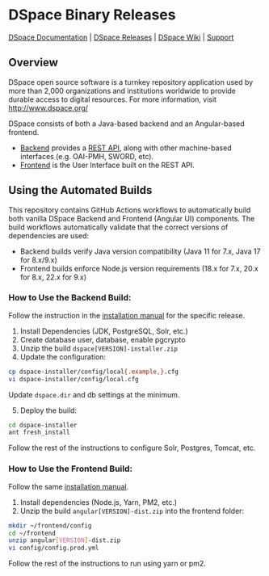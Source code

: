 # DSpace Binary Releases

[DSpace Documentation](https://wiki.lyrasis.org/display/DSDOC/) |
[DSpace Releases](https://github.com/DSpace/DSpace/releases) |
[DSpace Wiki](https://wiki.lyrasis.org/display/DSPACE/Home) |
[Support](https://wiki.lyrasis.org/display/DSPACE/Support)

## Overview

DSpace open source software is a turnkey repository application used by more than
2,000 organizations and institutions worldwide to provide durable access to digital resources.
For more information, visit http://www.dspace.org/

DSpace consists of both a Java-based backend and an Angular-based frontend.

* [Backend](https://github.com/DSpace/DSpace) provides a [REST API](https://github.com/DSpace/RestContract), along with other machine-based interfaces (e.g. OAI-PMH, SWORD, etc).
* [Frontend](https://github.com/DSpace/dspace-angular/) is the User Interface built on the REST API.

## Using the Automated Builds

This repository contains GitHub Actions workflows to automatically build both vanilla DSpace Backend and Frontend (Angular UI) components. The build workflows automatically validate that the correct versions of dependencies are used:

- Backend builds verify Java version compatibility (Java 11 for 7.x, Java 17 for 8.x/9.x)
- Frontend builds enforce Node.js version requirements (18.x for 7.x, 20.x for 8.x, 22.x for 9.x)

### How to Use the Backend Build:

Follow the instruction in the [installation manual](https://wiki.lyrasis.org/display/DSDOC8x/Installing+DSpace) for the specific release.

1. Install Dependencies (JDK, PostgreSQL, Solr, etc.)
2. Create database user, database, enable pgcrypto
3. Unzip the build `dspace[VERSION]-installer.zip`
4. Update the configuration:
```bash
cp dspace-installer/config/local{.example,}.cfg
vi dspace-installer/config/local.cfg
```
Update `dspace.dir` and db settings at the minimum.

5. Deploy the build:
```bash
cd dspace-installer
ant fresh_install
``` 

Follow the rest of the instructions to configure Solr, Postgres, Tomcat, etc.

### How to Use the Frontend Build:

Follow the same [installation manual](https://wiki.lyrasis.org/display/DSDOC8x/Installing+DSpace).

1. Install dependencies (Node.js, Yarn, PM2, etc.)
1. Unzip the build `angular[VERSION]-dist.zip` into the frontend folder:
```bash
mkdir ~/frontend/config
cd ~/frontend
unzip angular[VERSION]-dist.zip
vi config/config.prod.yml
```

Follow the rest of the instructions to run using yarn or pm2.

